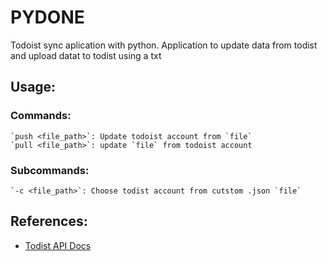 # PYDONE
Todoist sync aplication with python. Application to update data from todist and upload datat to todist using a txt

## Usage:
### Commands:
    `push <file_path>`: Update todoist account from `file`
    `pull <file_path>`: update `file` from todoist account

### Subcommands:
    `-c <file_path>`: Choose todist account from cutstom .json `file`

## References:
- [Todist API Docs](https://developer.todoist.com/sync/v8/#get-all-projects)